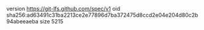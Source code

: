 version https://git-lfs.github.com/spec/v1
oid sha256:ad63491c31ba2213ce2e77896d7ba372475d8ccd2e04e204d80c2b94abeeaeba
size 5215

